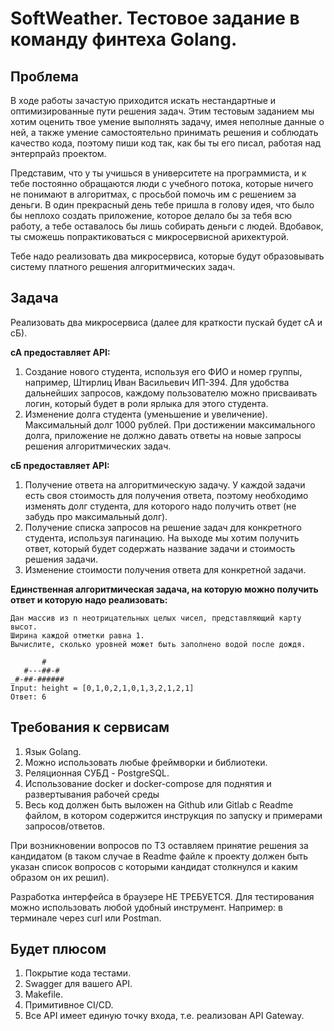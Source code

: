 # SoftWeather. Тестовое задание в команду финтеха Golang.

## Проблема

В ходе работы зачастую приходится искать нестандартные и оптимизированные пути решения задач. Этим тестовым заданием мы хотим оценить твое умение выполнять задачу, имея неполные данные о ней, а также умение самостоятельно принимать решения и соблюдать качество кода, поэтому пиши код так, как бы ты его писал, работая над энтерпрайз проектом.

Представим, что у ты учишься в университете на программиста, и к тебе постоянно обращаются люди с учебного потока, которые ничего не понимают в алгоритмах, с просьбой помочь им с решением за деньги. В один прекрасный день тебе пришла в голову идея, что было бы неплохо создать приложение, которое делало бы за тебя всю работу, а тебе оставалось бы лишь собирать деньги с людей. Вдобавок, ты сможешь попрактиковаться с микросервисной арихектурой.

Тебе надо реализовать два микросервиса, которые будут образовывать систему платного решения алгоритмических задач.


## Задача

Реализовать два микросервиса (далее для краткости пускай будет сA и сБ).

**сА предоставляет API:**
1. Создание нового студента, используя его ФИО и номер группы, например, Штирлиц Иван Васильевич ИП-394. Для удобства дальнейших запросов, каждому пользователю можно присваивать логин, который будет в роли ярлыка для этого студента.
2. Изменение долга студента (уменьшение и увеличение). Максимальный долг 1000 рублей. При достижении максимального долга, приложение не должно давать ответы на новые запросы решения алгоритмических задач.

**сБ предоставляет API:**
1. Получение ответа на алгоритмическую задачу. У каждой задачи есть своя стоимость для получения ответа, поэтому необходимо изменять долг студента, для которого надо получить ответ (не забудь про максимальный долг).
2. Получение списка запросов на решение задач для конкретного студента, используя пагинацию. На выходе мы хотим получить ответ, который будет содержать название задачи и стоимость решения задачи.
3. Изменение стоимости получения ответа для конкретной задачи.

**Единственная алгоритмическая задача, на которую можно получить ответ и которую надо реализовать:**

```
Дан массив из n неотрицательных целых чисел, представляющий карту высот.
Ширина каждой отметки равна 1. 
Вычислите, сколько уровней может быть заполнено водой после дождя.

       #
   #---##-#
_#-##-######
Input: height = [0,1,0,2,1,0,1,3,2,1,2,1]
Ответ: 6
```

## Требования к сервисам

1. Язык Golang.
2. Можно использовать любые фреймворки и библиотеки.
3. Реляционная СУБД - PostgreSQL.
4. Использование docker и docker-compose для поднятия и развертывания рабочей среды
5. Весь код должен быть выложен на Github или Gitlab с Readme файлом, в котором содержится инструкция по запуску и примерами запросов/ответов.

При возникновении вопросов по ТЗ оставляем принятие решения за кандидатом (в таком случае в Readme файле к проекту должен быть указан список вопросов с которыми кандидат столкнулся и каким образом он их решил).

Разработка интерфейса в браузере НЕ ТРЕБУЕТСЯ. Для тестирования можно использовать любой удобный инструмент. Например: в терминале через curl или Postman.


## Будет плюсом

1. Покрытие кода тестами.
2. Swagger для вашего API.
3. Makefile.
4. Примитивное CI/CD.
5. Все API имеет единую точку входа, т.е. реализован API Gateway.
